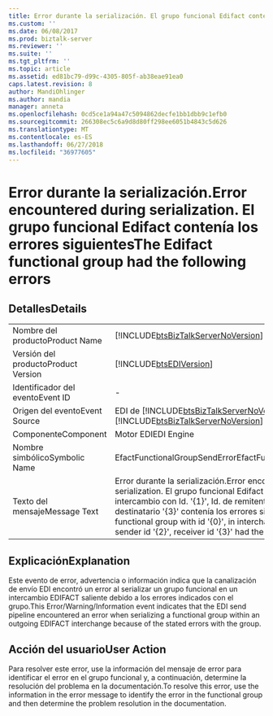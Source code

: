```yaml
---
title: Error durante la serialización. El grupo funcional Edifact contenía los errores siguientes | Microsoft Docs
ms.custom: ''
ms.date: 06/08/2017
ms.prod: biztalk-server
ms.reviewer: ''
ms.suite: ''
ms.tgt_pltfrm: ''
ms.topic: article
ms.assetid: ed81bc79-d99c-4305-805f-ab38eae91ea0
caps.latest.revision: 8
author: MandiOhlinger
ms.author: mandia
manager: anneta
ms.openlocfilehash: 0cd5ce1a94a47c5094862decfe1bb1dbb9c1efb0
ms.sourcegitcommit: 266308ec5c6a9d8d80ff298ee6051b4843c5d626
ms.translationtype: MT
ms.contentlocale: es-ES
ms.lasthandoff: 06/27/2018
ms.locfileid: "36977605"
---
```

# <a name="error-encountered-during-serialization-the-edifact-functional-group-had-the-following-errors"></a><span data-ttu-id="d5355-103">Error durante la serialización.</span><span class="sxs-lookup"><span data-stu-id="d5355-103">Error encountered during serialization.</span></span> <span data-ttu-id="d5355-104">El grupo funcional Edifact contenía los errores siguientes</span><span class="sxs-lookup"><span data-stu-id="d5355-104">The Edifact functional group had the following errors</span></span>
## <a name="details"></a><span data-ttu-id="d5355-105">Detalles</span><span class="sxs-lookup"><span data-stu-id="d5355-105">Details</span></span>  
  
|                 |                                                                                                                                                                                     |
|-----------------|-------------------------------------------------------------------------------------------------------------------------------------------------------------------------------------|
|  <span data-ttu-id="d5355-106">Nombre del producto</span><span class="sxs-lookup"><span data-stu-id="d5355-106">Product Name</span></span>   |                                                 [!INCLUDE[btsBizTalkServerNoVersion](../includes/btsbiztalkservernoversion-md.md)]                                                  |
| <span data-ttu-id="d5355-107">Versión del producto</span><span class="sxs-lookup"><span data-stu-id="d5355-107">Product Version</span></span> |                                                             [!INCLUDE[btsEDIVersion](../includes/btsediversion-md.md)]                                                              |
|    <span data-ttu-id="d5355-108">Identificador del evento</span><span class="sxs-lookup"><span data-stu-id="d5355-108">Event ID</span></span>     |                                                                                          -                                                                                          |
|  <span data-ttu-id="d5355-109">Origen del evento</span><span class="sxs-lookup"><span data-stu-id="d5355-109">Event Source</span></span>   |                                               <span data-ttu-id="d5355-110">EDI de [!INCLUDE[btsBizTalkServerNoVersion](../includes/btsbiztalkservernoversion-md.md)]</span><span class="sxs-lookup"><span data-stu-id="d5355-110">[!INCLUDE[btsBizTalkServerNoVersion](../includes/btsbiztalkservernoversion-md.md)] EDI</span></span>                                                |
|    <span data-ttu-id="d5355-111">Componente</span><span class="sxs-lookup"><span data-stu-id="d5355-111">Component</span></span>    |                                                                                     <span data-ttu-id="d5355-112">Motor EDI</span><span class="sxs-lookup"><span data-stu-id="d5355-112">EDI Engine</span></span>                                                                                      |
|  <span data-ttu-id="d5355-113">Nombre simbólico</span><span class="sxs-lookup"><span data-stu-id="d5355-113">Symbolic Name</span></span>  |                                                                            <span data-ttu-id="d5355-114">EfactFunctionalGroupSendError</span><span class="sxs-lookup"><span data-stu-id="d5355-114">EfactFunctionalGroupSendError</span></span>                                                                            |
|  <span data-ttu-id="d5355-115">Texto del mensaje</span><span class="sxs-lookup"><span data-stu-id="d5355-115">Message Text</span></span>   | <span data-ttu-id="d5355-116">Error durante la serialización.</span><span class="sxs-lookup"><span data-stu-id="d5355-116">Error encountered during serialization.</span></span> <span data-ttu-id="d5355-117">El grupo funcional Edifact con Id. '{0}', en el intercambio con Id. '{1}', Id. de remitente '{2}', Id. de destinatario '{3}' contenía los errores siguientes:</span><span class="sxs-lookup"><span data-stu-id="d5355-117">The Edifact functional group with id '{0}', in interchange with id '{1}', with sender id '{2}', receiver id '{3}' had the following errors:</span></span> |
  
## <a name="explanation"></a><span data-ttu-id="d5355-118">Explicación</span><span class="sxs-lookup"><span data-stu-id="d5355-118">Explanation</span></span>  
 <span data-ttu-id="d5355-119">Este evento de error, advertencia o información indica que la canalización de envío EDI encontró un error al serializar un grupo funcional en un intercambio EDIFACT saliente debido a los errores indicados con el grupo.</span><span class="sxs-lookup"><span data-stu-id="d5355-119">This Error/Warning/Information event indicates that the EDI send pipeline encountered an error when serializing a functional group within an outgoing EDIFACT interchange because of the stated errors with the group.</span></span>  
  
## <a name="user-action"></a><span data-ttu-id="d5355-120">Acción del usuario</span><span class="sxs-lookup"><span data-stu-id="d5355-120">User Action</span></span>  
 <span data-ttu-id="d5355-121">Para resolver este error, use la información del mensaje de error para identificar el error en el grupo funcional y, a continuación, determine la resolución del problema en la documentación.</span><span class="sxs-lookup"><span data-stu-id="d5355-121">To resolve this error, use the information in the error message to identify the error in the functional group and then determine the problem resolution in the documentation.</span></span>